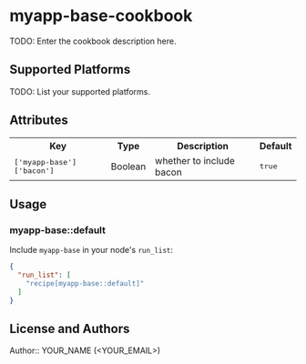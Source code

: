 # myapp-base-cookbook

TODO: Enter the cookbook description here.

## Supported Platforms

TODO: List your supported platforms.

## Attributes

<table>
  <tr>
    <th>Key</th>
    <th>Type</th>
    <th>Description</th>
    <th>Default</th>
  </tr>
  <tr>
    <td><tt>['myapp-base']['bacon']</tt></td>
    <td>Boolean</td>
    <td>whether to include bacon</td>
    <td><tt>true</tt></td>
  </tr>
</table>

## Usage

### myapp-base::default

Include `myapp-base` in your node's `run_list`:

```json
{
  "run_list": [
    "recipe[myapp-base::default]"
  ]
}
```

## License and Authors

Author:: YOUR_NAME (<YOUR_EMAIL>)
